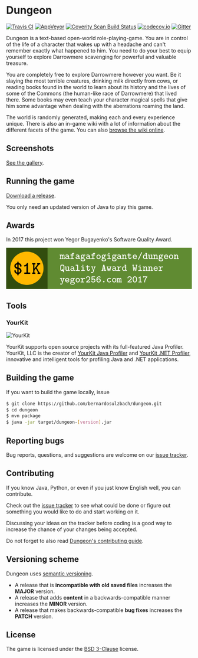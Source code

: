 # Dungeon

[![Travis CI](https://travis-ci.org/bernardosulzbach/dungeon.svg?branch=master)](https://travis-ci.org/bernardosulzbach/dungeon/)
[![AppVeyor](https://ci.appveyor.com/api/projects/status/ef8ijtoeov8dy5ba/branch/master?svg=true)](https://ci.appveyor.com/project/bernardosulzbach/dungeon/branch/master)
[![Coverity Scan Build Status](https://scan.coverity.com/projects/6794/badge.svg)](https://scan.coverity.com/projects/bernardosulzbach-dungeon)
[![codecov.io](http://codecov.io/github/bernardosulzbach/dungeon/coverage.svg?branch=master)](http://codecov.io/github/mafagafogigante/dungeon?branch=master)
[![Gitter](https://badges.gitter.im/Join%20Chat.svg)](https://gitter.im/bernardosulzbach/dungeon)

Dungeon is a text-based open-world role-playing-game.
You are in control of the life of a character that wakes up with a headache and can't remember exactly what happened to him.
You need to do your best to equip yourself to explore Darrowmere scavenging for powerful and valuable treasure.

You are completely free to explore Darrowmere however you want.
Be it slaying the most terrible creatures, drinking milk directly from cows, or reading books found in the world to learn about its history and the lives of some of the Commons (the human-like race of Darrowmere) that lived there.
Some books may even teach your character magical spells that give him some advantage when dealing with the aberrations roaming the land.

The world is randomly generated, making each and every experience unique.
There is also an in-game wiki with a lot of information about the different facets of the game. You can also [browse the wiki online](https://github.com/bernardosulzbach/dungeon/wiki).

## Screenshots

[See the gallery](https://www.bernardosulzbach.com/dungeon/screenshots).

## Running the game

[Download a release](https://github.com/bernardosulzbach/dungeon/releases).

You only need an updated version of Java to play this game.

## Awards

In 2017 this project won Yegor Bugayenko's Software Quality Award.

[![Software Quality Award](images/software-quality-award.png)](https://www.yegor256.com/2016/10/23/award-2017.html)

## Tools

### YourKit

![YourKit](https://www.yourkit.com/images/yklogo.png)

YourKit supports open source projects with its full-featured Java Profiler.
YourKit, LLC is the creator of [YourKit Java Profiler](https://www.yourkit.com/java/profiler/) and [YourKit .NET Profiler](https://www.yourkit.com/.net/profiler/), innovative and intelligent tools for profiling Java and .NET applications.

## Building the game

If you want to build the game locally, issue

```bash
$ git clone https://github.com/bernardosulzbach/dungeon.git
$ cd dungeon
$ mvn package
$ java -jar target/dungeon-[version].jar
```

## Reporting bugs

Bug reports, questions, and suggestions are welcome on our [issue tracker](https://github.com/bernardosulzbach/dungeon/issues).

## Contributing

If you know Java, Python, or even if you just know English well, you can contribute.

Check out the [issue tracker](https://github.com/bernardosulzbach/dungeon/issues) to see what could be done or figure out something you would like to do and start working on it.

Discussing your ideas on the tracker before coding is a good way to increase the chance of your changes being accepted.

Do not forget to also read [Dungeon's contributing guide](https://github.com/bernardosulzbach/dungeon/blob/master/CONTRIBUTING.md).

## Versioning scheme

Dungeon uses [semantic versioning](http://semver.org/spec/v2.0.0.html).

- A release that is **incompatible with old saved files** increases the
  **MAJOR** version.
- A release that adds **content** in a backwards-compatible manner increases
  the **MINOR** version.
- A release that makes backwards-compatible **bug fixes** increases the
  **PATCH** version.

## License

The game is licensed under the [BSD 3-Clause](https://github.com/bernardosulzbach/dungeon/blob/master/LICENSE.txt) license.
